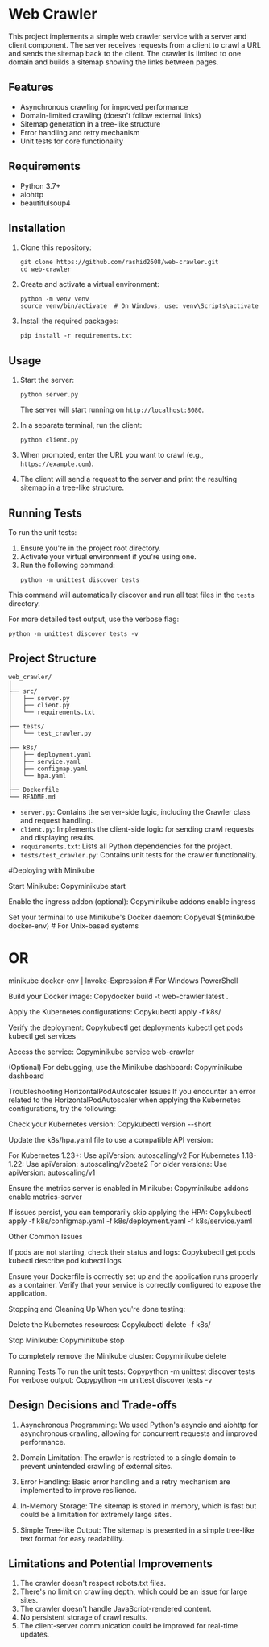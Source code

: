 # Web Crawler

This project implements a simple web crawler service with a server and client component. The server receives requests from a client to crawl a URL and sends the sitemap back to the client. The crawler is limited to one domain and builds a sitemap showing the links between pages.

## Features

- Asynchronous crawling for improved performance
- Domain-limited crawling (doesn't follow external links)
- Sitemap generation in a tree-like structure
- Error handling and retry mechanism
- Unit tests for core functionality

## Requirements

- Python 3.7+
- aiohttp
- beautifulsoup4

## Installation

1. Clone this repository:
   ```
   git clone https://github.com/rashid2608/web-crawler.git
   cd web-crawler
   ```

2. Create and activate a virtual environment:
   ```
   python -m venv venv
   source venv/bin/activate  # On Windows, use: venv\Scripts\activate
   ```

3. Install the required packages:
   ```
   pip install -r requirements.txt
   ```

## Usage

1. Start the server:
   ```
   python server.py
   ```
   The server will start running on `http://localhost:8080`.

2. In a separate terminal, run the client:
   ```
   python client.py
   ```

3. When prompted, enter the URL you want to crawl (e.g., `https://example.com`).

4. The client will send a request to the server and print the resulting sitemap in a tree-like structure.

## Running Tests

To run the unit tests:

1. Ensure you're in the project root directory.
2. Activate your virtual environment if you're using one.
3. Run the following command:
   ```
   python -m unittest discover tests
   ```

This command will automatically discover and run all test files in the `tests` directory.

For more detailed test output, use the verbose flag:
```
python -m unittest discover tests -v
```

## Project Structure

```
web_crawler/
│
├── src/
│   ├── server.py
│   ├── client.py
│   └── requirements.txt
│
├── tests/
│   └── test_crawler.py
│
├── k8s/
│   ├── deployment.yaml
│   ├── service.yaml
│   ├── configmap.yaml
│   └── hpa.yaml
│
├── Dockerfile
└── README.md
```

- `server.py`: Contains the server-side logic, including the Crawler class and request handling.
- `client.py`: Implements the client-side logic for sending crawl requests and displaying results.
- `requirements.txt`: Lists all Python dependencies for the project.
- `tests/test_crawler.py`: Contains unit tests for the crawler functionality.


#Deploying with Minikube

Start Minikube:
Copyminikube start

Enable the ingress addon (optional):
Copyminikube addons enable ingress

Set your terminal to use Minikube's Docker daemon:
Copyeval $(minikube docker-env)  # For Unix-based systems
# OR
minikube docker-env | Invoke-Expression  # For Windows PowerShell

Build your Docker image:
Copydocker build -t web-crawler:latest .

Apply the Kubernetes configurations:
Copykubectl apply -f k8s/

Verify the deployment:
Copykubectl get deployments
kubectl get pods
kubectl get services

Access the service:
Copyminikube service web-crawler

(Optional) For debugging, use the Minikube dashboard:
Copyminikube dashboard


Troubleshooting
HorizontalPodAutoscaler Issues
If you encounter an error related to the HorizontalPodAutoscaler when applying the Kubernetes configurations, try the following:

Check your Kubernetes version:
Copykubectl version --short

Update the k8s/hpa.yaml file to use a compatible API version:

For Kubernetes 1.23+: Use apiVersion: autoscaling/v2
For Kubernetes 1.18-1.22: Use apiVersion: autoscaling/v2beta2
For older versions: Use apiVersion: autoscaling/v1


Ensure the metrics server is enabled in Minikube:
Copyminikube addons enable metrics-server

If issues persist, you can temporarily skip applying the HPA:
Copykubectl apply -f k8s/configmap.yaml -f k8s/deployment.yaml -f k8s/service.yaml


Other Common Issues

If pods are not starting, check their status and logs:
Copykubectl get pods
kubectl describe pod <pod-name>
kubectl logs <pod-name>

Ensure your Dockerfile is correctly set up and the application runs properly as a container.
Verify that your service is correctly configured to expose the application.

Stopping and Cleaning Up
When you're done testing:

Delete the Kubernetes resources:
Copykubectl delete -f k8s/

Stop Minikube:
Copyminikube stop

To completely remove the Minikube cluster:
Copyminikube delete


Running Tests
To run the unit tests:
Copypython -m unittest discover tests
For verbose output:
Copypython -m unittest discover tests -v


## Design Decisions and Trade-offs

1. Asynchronous Programming: We used Python's asyncio and aiohttp for asynchronous crawling, allowing for concurrent requests and improved performance.

2. Domain Limitation: The crawler is restricted to a single domain to prevent unintended crawling of external sites.

3. Error Handling: Basic error handling and a retry mechanism are implemented to improve resilience.

4. In-Memory Storage: The sitemap is stored in memory, which is fast but could be a limitation for extremely large sites.

5. Simple Tree-like Output: The sitemap is presented in a simple tree-like text format for easy readability.

## Limitations and Potential Improvements

1. The crawler doesn't respect robots.txt files.
2. There's no limit on crawling depth, which could be an issue for large sites.
3. The crawler doesn't handle JavaScript-rendered content.
4. No persistent storage of crawl results.
5. The client-server communication could be improved for real-time updates.
